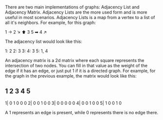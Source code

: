 There are two main implementations of graphs: Adjacency List and Adjacency Matrix. Adjacency Lists are the more used form and is more useful in most scenarios.
Adjacency Lists is a map from a vertex to a list of all it's neighbors. For example, for this graph:

1 -> 2 ↘
⬆       3
5 ➡ 4 ↗

The adjacency list would look like this:

1: 2
2: 3
3:
4: 3
5: 1, 4

An adjacency matrix is a 2d matrix where each square represents the intersection of two nodes. You can fill in that value as the weight of the edge if it has an
edge, or just put 1 if it is a directed graph. For example, for the graph in the previous example, the matrix would look like this:

   1  2  3  4  5
   -------------
1| 0  1  0  0  0
2| 0  0  1  0  0
3| 0  0  0  0  0
4| 0  0  1  0  0
5| 1  0  0  1  0

A 1 represents an edge is present, while 0 represents there is no edge there.
